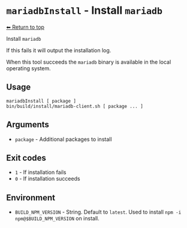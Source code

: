 
# `mariadbInstall` - Install `mariadb`

[⬅ Return to top](index.md)

Install `mariadb`

If this fails it will output the installation log.

When this tool succeeds the `mariadb` binary is available in the local operating system.

## Usage

    mariadbInstall [ package ]
    bin/build/install/mariadb-client.sh [ package ... ]

## Arguments

- `package` - Additional packages to install

## Exit codes

- `1` - If installation fails
- `0` - If installation succeeds

## Environment

- `BUILD_NPM_VERSION` - String. Default to `latest`. Used to install `npm -i npm@$BUILD_NPM_VERSION` on install.
